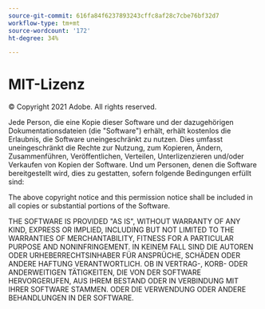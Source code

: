 ```yaml
---
source-git-commit: 616fa84f6237893243cffc8af28c7cbe76bf32d7
workflow-type: tm+mt
source-wordcount: '172'
ht-degree: 34%

---
```

# MIT-Lizenz

© Copyright 2021 Adobe. All rights reserved.

Jede Person, die eine Kopie dieser Software und der dazugehörigen Dokumentationsdateien (die &quot;Software&quot;) erhält, erhält kostenlos die Erlaubnis, die Software uneingeschränkt zu nutzen. Dies umfasst uneingeschränkt die Rechte zur Nutzung, zum Kopieren, Ändern, Zusammenführen, Veröffentlichen, Verteilen, Unterlizenzieren und/oder Verkaufen von Kopien der Software. Und um Personen, denen die Software bereitgestellt wird, dies zu gestatten, sofern folgende Bedingungen erfüllt sind:

The above copyright notice and this permission notice shall be included in all
copies or substantial portions of the Software.

THE SOFTWARE IS PROVIDED &quot;AS IS&quot;, WITHOUT WARRANTY OF ANY KIND, EXPRESS OR
IMPLIED, INCLUDING BUT NOT LIMITED TO THE WARRANTIES OF MERCHANTABILITY,
FITNESS FOR A PARTICULAR PURPOSE AND NONINFRINGEMENT. IN KEINEM FALL SIND DIE AUTOREN ODER URHEBERRECHTSINHABER FÜR ANSPRÜCHE, SCHÄDEN ODER ANDERE HAFTUNG VERANTWORTLICH. OB IN VERTRAG-, KORB- ODER ANDERWEITIGEN TÄTIGKEITEN, DIE VON DER SOFTWARE HERVORGERUFEN, AUS IHREM BESTAND ODER IN VERBINDUNG MIT IHRER SOFTWARE STAMMEN. ODER DIE VERWENDUNG ODER ANDERE BEHANDLUNGEN IN DER SOFTWARE.
